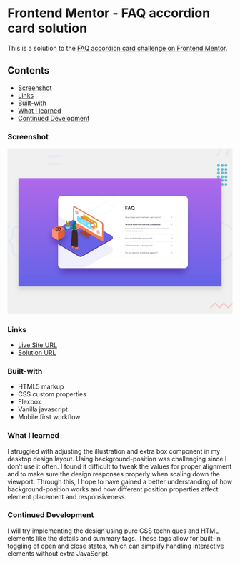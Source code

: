 # Frontend Mentor - FAQ accordion card solution

This is a solution to the [FAQ accordion card challenge on Frontend Mentor](https://www.frontendmentor.io/challenges/faq-accordion-card-XlyjD0Oam).

## Contents

- [Screenshot](#screenshot)
- [Links](#links)
- [Built-with](#built-with)
- [What I learned](#what-i-learned)
- [Continued Development](#continued-development)

### Screenshot

![alt text](design/desktop-preview.jpg)

### Links

- [Live Site URL](https://debabratabanik.github.io/faq-accordion-card-main/)
- [Solution URL]()

### Built-with

- HTML5 markup
- CSS custom properties
- Flexbox
- Vanilla javascript
- Mobile first workflow

### What I learned

I struggled with adjusting the illustration and extra box component in my desktop design layout. Using background-position was challenging since I don’t use it often. I found it difficult to tweak the values for proper alignment and to make sure the design responses properly when scaling down the viewport. Through this, I hope to have gained a better understanding of how background-position works and how different position properties affect element placement and responsiveness.

### Continued Development

I will try implementing the design using pure CSS techniques and HTML elements like the details and summary tags. These tags allow for built-in toggling of open and close states, which can simplify handling interactive elements without extra JavaScript.
